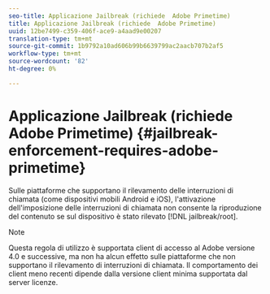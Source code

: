 ```yaml
---
seo-title: Applicazione Jailbreak (richiede  Adobe Primetime)
title: Applicazione Jailbreak (richiede  Adobe Primetime)
uuid: 12be7499-c359-406f-ace9-a4aad9e00207
translation-type: tm+mt
source-git-commit: 1b9792a10ad606b99b6639799ac2aacb707b2af5
workflow-type: tm+mt
source-wordcount: '82'
ht-degree: 0%

---
```



# Applicazione Jailbreak (richiede  Adobe Primetime) {#jailbreak-enforcement-requires-adobe-primetime}

Sulle piattaforme che supportano il rilevamento delle interruzioni di chiamata (come dispositivi mobili Android e iOS), l&#39;attivazione dell&#39;imposizione delle interruzioni di chiamata non consente la riproduzione del contenuto se sul dispositivo è stato rilevato [!DNL jailbreak/root].

>[!NOTE]
>
>Questa regola di utilizzo è supportata  client di accesso al Adobe versione 4.0 e successive, ma non ha alcun effetto sulle piattaforme che non supportano il rilevamento di interruzioni di chiamata. Il comportamento dei client meno recenti dipende dalla versione client minima supportata dal server licenze.

